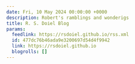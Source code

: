 ```yaml
---
date: Fri, 10 May 2024 00:00:00 +0000
description: Robert's ramblings and wonderigs
title: R. S. Doiel Blog
params:
  feedlink: https://rsdoiel.github.io/rss.xml
  id: 477dc76b46ada9e3200697d54d4f9942
  link: https://rsdoiel.github.io
  blogrolls: []
---
```

